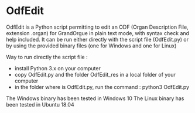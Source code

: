 # OdfEdit
OdfEdit is a Python script permitting to edit an ODF (Organ Description File, extension .organ) for GrandOrgue in plain text mode, with syntax check and help included.
It can be run either directly with the script file (OdfEdit.py) or by using the provided binary files (one for Windows and one for Linux)

Way to run directly the script file :
- install Python 3.x on your computer
- copy OdfEdit.py and the folder OdfEdit_res in a local folder of your computer
- in the folder where is OdfEdit.py, run the command : python3 OdfEdit.py

The Windows binary has been tested in Windows 10
The Linux binary has been tested in Ubuntu 18.04

